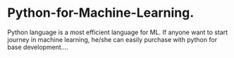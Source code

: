 # Python-for-Machine-Learning.
Python language is a most efficient language for ML. If anyone want to start journey in machine learning, he/she can easily purchase with python for base development....
